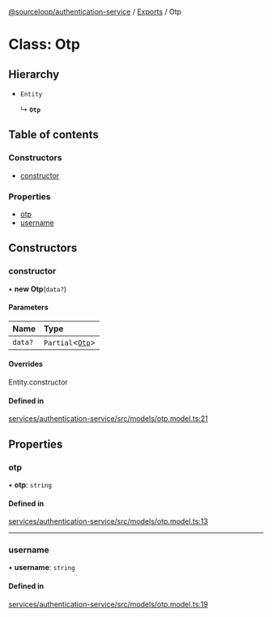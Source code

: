 [@sourceloop/authentication-service](../README.md) / [Exports](../modules.md) / Otp

# Class: Otp

## Hierarchy

- `Entity`

  ↳ **`Otp`**

## Table of contents

### Constructors

- [constructor](Otp.md#constructor)

### Properties

- [otp](Otp.md#otp)
- [username](Otp.md#username)

## Constructors

### constructor

• **new Otp**(`data?`)

#### Parameters

| Name | Type |
| :------ | :------ |
| `data?` | `Partial`<[`Otp`](Otp.md)\> |

#### Overrides

Entity.constructor

#### Defined in

[services/authentication-service/src/models/otp.model.ts:21](https://github.com/sourcefuse/loopback4-microservice-catalog/blob/53060ad88/services/authentication-service/src/models/otp.model.ts#L21)

## Properties

### otp

• **otp**: `string`

#### Defined in

[services/authentication-service/src/models/otp.model.ts:13](https://github.com/sourcefuse/loopback4-microservice-catalog/blob/53060ad88/services/authentication-service/src/models/otp.model.ts#L13)

___

### username

• **username**: `string`

#### Defined in

[services/authentication-service/src/models/otp.model.ts:19](https://github.com/sourcefuse/loopback4-microservice-catalog/blob/53060ad88/services/authentication-service/src/models/otp.model.ts#L19)
